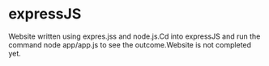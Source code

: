 # expressJS
Website written using expres.jss and node.js.Cd into expressJS and run the command node app/app.js to see the outcome.Website is not completed yet.
